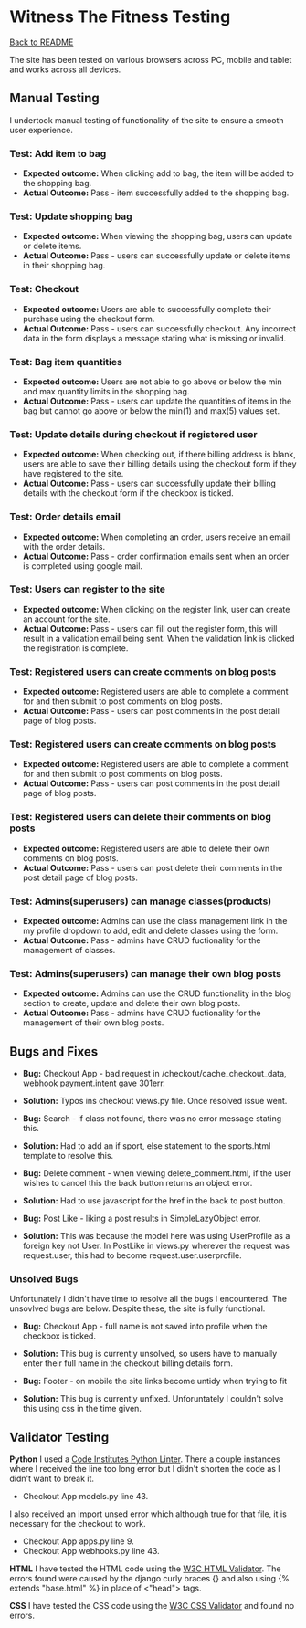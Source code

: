 # **Witness The Fitness Testing**

[Back to README](README.md)

The site has been tested on various browsers across PC, mobile and tablet and works across all devices.

## **Manual Testing**

I undertook manual testing of functionality of the site to ensure a smooth user experience.

### **Test: Add item to bag**

* **Expected outcome:** When clicking add to bag, the item will be added to the shopping bag.
* **Actual Outcome:** Pass - item successfully added to the shopping bag.

### **Test: Update shopping bag**

* **Expected outcome:** When viewing the shopping bag, users can update or delete items.
* **Actual Outcome:** Pass - users can successfully update or delete items in their shopping bag.

### **Test: Checkout**

* **Expected outcome:** Users are able to successfully complete their purchase using the checkout form.
* **Actual Outcome:** Pass - users can successfully checkout. Any incorrect data in the form displays a message stating what is missing or invalid.

### **Test: Bag item quantities**

* **Expected outcome:** Users are not able to go above or below the min and max quantity limits in the shopping bag.
* **Actual Outcome:** Pass - users can update the quantities of items in the bag but cannot go above or below the min(1) and max(5) values set.

### **Test: Update details during checkout if registered user**

* **Expected outcome:** When checking out, if there billing address is blank, users are able to save their billing details using the checkout form if they have registered to the site.
* **Actual Outcome:** Pass - users can successfully update their billing details with the checkout form if the checkbox is ticked.

### **Test: Order details email**

* **Expected outcome:** When completing an order, users receive an email with the order details.
* **Actual Outcome:** Pass - order confirmation emails sent when an order is completed using google mail.

### **Test: Users can register to the site**

* **Expected outcome:** When clicking on the register link, user can create an account for the site.
* **Actual Outcome:** Pass - users can fill out the register form, this will result in a validation email being sent. When the validation link is clicked the registration is complete.

### **Test: Registered users can create comments on blog posts**

* **Expected outcome:** Registered users are able to complete a comment for and then submit to post comments on blog posts.
* **Actual Outcome:** Pass - users can post comments in the post detail page of blog posts.

### **Test: Registered users can create comments on blog posts**

* **Expected outcome:** Registered users are able to complete a comment for and then submit to post comments on blog posts.
* **Actual Outcome:** Pass - users can post comments in the post detail page of blog posts.

### **Test: Registered users can delete their comments on blog posts**

* **Expected outcome:** Registered users are able to delete their own comments on blog posts.
* **Actual Outcome:** Pass - users can post delete their comments in the post detail page of blog posts.

### **Test: Admins(superusers) can manage classes(products)**

* **Expected outcome:** Admins can use the class management link in the my profile dropdown to add, edit and delete classes using the form.
* **Actual Outcome:** Pass - admins have CRUD fuctionality for the management of classes.

### **Test: Admins(superusers) can manage their own blog posts**

* **Expected outcome:** Admins can use the CRUD functionality in the blog section to create, update and delete their own blog posts.
* **Actual Outcome:** Pass - admins have CRUD fuctionality for the management of their own blog posts.

## **Bugs and Fixes**

* **Bug:** Checkout App - bad.request in /checkout/cache_checkout_data, webhook payment.intent gave 301err.
* **Solution:** Typos ins checkout views.py file. Once resolved issue went.

* **Bug:** Search - if class not found, there was no error message stating this.
* **Solution:** Had to add an if sport, else statement to the sports.html template to resolve this.

* **Bug:** Delete comment - when viewing delete_comment.html, if the user wishes to cancel this the back button returns an object error.
* **Solution:** Had to use javascript for the href in the back to post button.

* **Bug:** Post Like - liking a post results in SimpleLazyObject error.
* **Solution:** This was because the model here was using UserProfile as a foreign key not User. In PostLike in views.py wherever the request was request.user, this had to become request.user.userprofile.

### Unsolved Bugs

Unfortunately I didn't have time to resolve all the bugs I encountered. The unsovlved bugs are below. Despite these, the site is fully functional.

* **Bug:** Checkout App - full name is not saved into profile when the checkbox is ticked.
* **Solution:** This bug is currently unsolved, so users have to manually enter their full name in the checkout billing details form.

* **Bug:** Footer - on mobile the site links become untidy when trying to fit
* **Solution:** This bug is currently unfixed. Unforuntately I couldn't solve this using css in the time given.

## **Validator Testing**

**Python**
I used a [Code Institutes Python Linter](https://pep8ci.herokuapp.com/). There a couple instances where I received the line too long error but I didn't shorten the code as I didn't want to break it.

* Checkout App models.py line 43.

I also received an import unsed error which although true for that file, it is necessary for the checkout to work.

* Checkout App apps.py line 9.
* Checkout App webhooks.py line 43.

**HTML**
I have tested the HTML code using the [W3C HTML Validator](https://validator.w3.org/). The errors found were caused by the django curly braces {} and also using {% extends "base.html" %} in place of <"head"> tags.

**CSS**
I have tested the CSS code using the [W3C CSS Validator](https://jigsaw.w3.org/css-validator/#validate_by_input) and found no errors.
